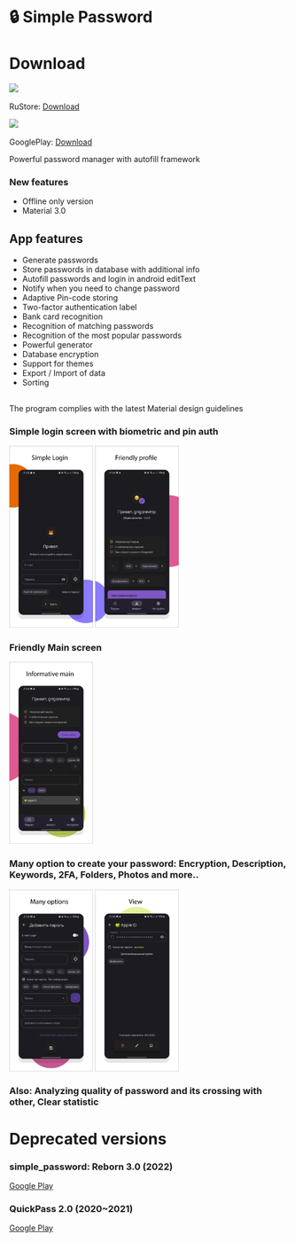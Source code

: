 # :lock: Simple Password

# Download

<img src="https://cdni.comss.net/logo/logo-rustore.png" width="10%">

RuStore: [Download](https://apps.rustore.ru/app/com.mikhailgrigorev.simple_password)

<img src="https://cdn-icons-png.flaticon.com/512/732/732208.png" width="10%">

GooglePlay: [Download](https://play.google.com/store/apps/details?id=com.mikhailgrigorev.simple_password)

Powerful password manager with autofill framework

### New features

- Offline only version
- Material 3.0

## App features

- Generate passwords
- Store passwords in database with additional info
- Autofill passwords and login in android editText
- Notify when you need to change password
- Adaptive Pin-code storing
- Two-factor authentication label
- Bank card recognition
- Recognition of matching passwords
- Recognition of the most popular passwords
- Powerful generator
- Database encryption
- Support for themes
- Export / Import of data
- Sorting

##
The program complies with the latest Material design guidelines

### Simple login screen with biometric and pin auth

<img src="https://github.com/MikhailGrigorevP/QuickPass-Mobile-Password-manager/blob/master/images/sc1.png" width="30%">
<img src="https://github.com/MikhailGrigorevP/QuickPass-Mobile-Password-manager/blob/master/images/sc2.png" width="30%">

### Friendly Main screen

<img src="https://github.com/MikhailGrigorevP/QuickPass-Mobile-Password-manager/blob/master/images/sc3.png" width="30%">

### Many option to create your password: Encryption, Description, Keywords, 2FA, Folders, Photos and more..

<img src="https://github.com/MikhailGrigorevP/QuickPass-Mobile-Password-manager/blob/master/images/sc4.png" width="30%">
<img src="https://github.com/MikhailGrigorevP/QuickPass-Mobile-Password-manager/blob/master/images/sc5.png" width="30%">

### Also: Analyzing quality of password and its crossing with other, Clear statistic

# Deprecated versions

### simple_password: Reborn 3.0 (2022)

[Google Play](https://play.google.com/store/apps/details?id=com.mikhailgrigorev.simple_password)

### QuickPass 2.0 (2020~2021)

[Google Play](https://play.google.com/store/apps/details?id=com.mikhailgrigorev.simple_password)


